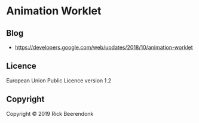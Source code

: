 # Animation Worklet

## Blog

* https://developers.google.com/web/updates/2018/10/animation-worklet

## Licence

European Union Public Licence version 1.2

## Copyright

Copyright © 2019 Rick Beerendonk
